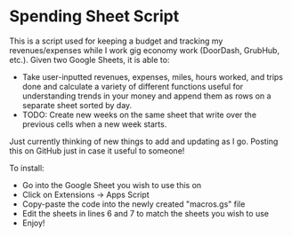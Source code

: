 # **Spending Sheet Script**

This is a script used for keeping a budget and tracking my revenues/expenses while I work gig economy work (DoorDash, GrubHub, etc.). Given two Google Sheets, it is able to:

* Take user-inputted revenues, expenses, miles, hours worked, and trips done and calculate a variety of different functions useful for understanding trends in your money and append them as rows on a separate sheet sorted by day.
* TODO: Create new weeks on the same sheet that write over the previous cells when a new week starts.

Just currently thinking of new things to add and updating as I go. Posting this on GitHub just in case it useful to someone!

To install:
* Go into the Google Sheet you wish to use this on
* Click on Extensions -> Apps Script
* Copy-paste the code into the newly created "macros.gs" file
* Edit the sheets in lines 6 and 7 to match the sheets you wish to use
* Enjoy!